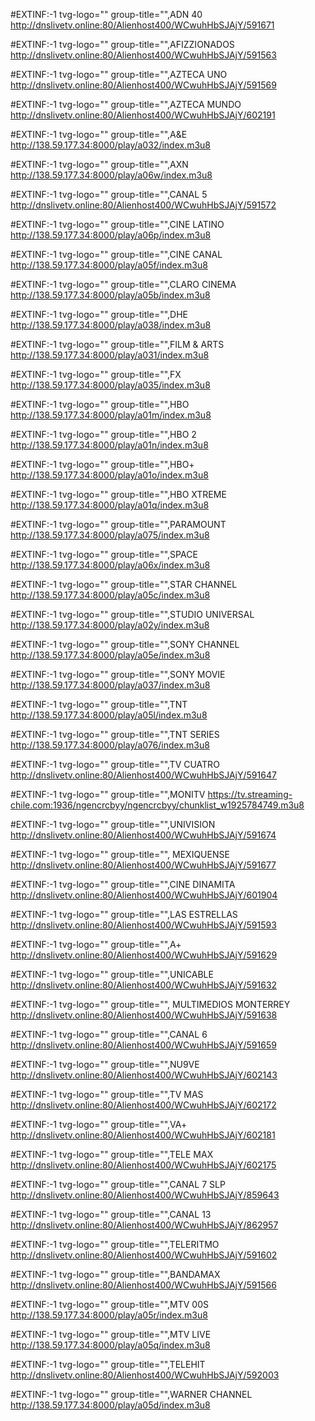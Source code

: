 #EXTINF:-1 tvg-logo="" group-title="",ADN 40
http://dnslivetv.online:80/Alienhost400/WCwuhHbSJAjY/591671

#EXTINF:-1 tvg-logo="" group-title="",AFIZZIONADOS
http://dnslivetv.online:80/Alienhost400/WCwuhHbSJAjY/591563


#EXTINF:-1 tvg-logo="" group-title="",AZTECA UNO
http://dnslivetv.online:80/Alienhost400/WCwuhHbSJAjY/591569

#EXTINF:-1 tvg-logo="" group-title="",AZTECA MUNDO
http://dnslivetv.online:80/Alienhost400/WCwuhHbSJAjY/602191




#EXTINF:-1 tvg-logo="" group-title="",A&E
http://138.59.177.34:8000/play/a032/index.m3u8

#EXTINF:-1 tvg-logo="" group-title="",AXN
http://138.59.177.34:8000/play/a06w/index.m3u8

#EXTINF:-1 tvg-logo="" group-title="",CANAL 5
http://dnslivetv.online:80/Alienhost400/WCwuhHbSJAjY/591572

#EXTINF:-1 tvg-logo="" group-title="",CINE LATINO
http://138.59.177.34:8000/play/a06p/index.m3u8

#EXTINF:-1 tvg-logo="" group-title="",CINE CANAL
http://138.59.177.34:8000/play/a05f/index.m3u8

#EXTINF:-1 tvg-logo="" group-title="",CLARO CINEMA
http://138.59.177.34:8000/play/a05b/index.m3u8

#EXTINF:-1 tvg-logo="" group-title="",DHE
http://138.59.177.34:8000/play/a038/index.m3u8

#EXTINF:-1 tvg-logo="" group-title="",FILM & ARTS
http://138.59.177.34:8000/play/a031/index.m3u8

#EXTINF:-1 tvg-logo="" group-title="",FX
http://138.59.177.34:8000/play/a035/index.m3u8





#EXTINF:-1 tvg-logo="" group-title="",HBO
http://138.59.177.34:8000/play/a01m/index.m3u8

#EXTINF:-1 tvg-logo="" group-title="",HBO 2
http://138.59.177.34:8000/play/a01n/index.m3u8

#EXTINF:-1 tvg-logo="" group-title="",HBO+
http://138.59.177.34:8000/play/a01o/index.m3u8

#EXTINF:-1 tvg-logo="" group-title="",HBO XTREME
http://138.59.177.34:8000/play/a01q/index.m3u8

#EXTINF:-1 tvg-logo="" group-title="",PARAMOUNT
http://138.59.177.34:8000/play/a075/index.m3u8

#EXTINF:-1 tvg-logo="" group-title="",SPACE
http://138.59.177.34:8000/play/a06x/index.m3u8

#EXTINF:-1 tvg-logo="" group-title="",STAR CHANNEL
http://138.59.177.34:8000/play/a05c/index.m3u8

#EXTINF:-1 tvg-logo="" group-title="",STUDIO UNIVERSAL
http://138.59.177.34:8000/play/a02y/index.m3u8

#EXTINF:-1 tvg-logo="" group-title="",SONY CHANNEL
http://138.59.177.34:8000/play/a05e/index.m3u8

#EXTINF:-1 tvg-logo="" group-title="",SONY MOVIE
http://138.59.177.34:8000/play/a037/index.m3u8

#EXTINF:-1 tvg-logo="" group-title="",TNT
http://138.59.177.34:8000/play/a05l/index.m3u8

#EXTINF:-1 tvg-logo="" group-title="",TNT SERIES
http://138.59.177.34:8000/play/a076/index.m3u8

#EXTINF:-1 tvg-logo="" group-title="",TV CUATRO
http://dnslivetv.online:80/Alienhost400/WCwuhHbSJAjY/591647

#EXTINF:-1 tvg-logo="" group-title="",MONITV
https://tv.streaming-chile.com:1936/ngencrcbyy/ngencrcbyy/chunklist_w1925784749.m3u8


#EXTINF:-1 tvg-logo="" group-title="",UNIVISION
http://dnslivetv.online:80/Alienhost400/WCwuhHbSJAjY/591674

#EXTINF:-1 tvg-logo="" group-title="", MEXIQUENSE
http://dnslivetv.online:80/Alienhost400/WCwuhHbSJAjY/591677

#EXTINF:-1 tvg-logo="" group-title="",CINE DINAMITA
http://dnslivetv.online:80/Alienhost400/WCwuhHbSJAjY/601904

#EXTINF:-1 tvg-logo="" group-title="",LAS ESTRELLAS
http://dnslivetv.online:80/Alienhost400/WCwuhHbSJAjY/591593

#EXTINF:-1 tvg-logo="" group-title="",A+
http://dnslivetv.online:80/Alienhost400/WCwuhHbSJAjY/591629

#EXTINF:-1 tvg-logo="" group-title="",UNICABLE
http://dnslivetv.online:80/Alienhost400/WCwuhHbSJAjY/591632

#EXTINF:-1 tvg-logo="" group-title="", MULTIMEDIOS MONTERREY 
http://dnslivetv.online:80/Alienhost400/WCwuhHbSJAjY/591638

#EXTINF:-1 tvg-logo="" group-title="",CANAL 6
http://dnslivetv.online:80/Alienhost400/WCwuhHbSJAjY/591659

#EXTINF:-1 tvg-logo="" group-title="",NU9VE
http://dnslivetv.online:80/Alienhost400/WCwuhHbSJAjY/602143

#EXTINF:-1 tvg-logo="" group-title="",TV MAS
http://dnslivetv.online:80/Alienhost400/WCwuhHbSJAjY/602172

#EXTINF:-1 tvg-logo="" group-title="",VA+
http://dnslivetv.online:80/Alienhost400/WCwuhHbSJAjY/602181

#EXTINF:-1 tvg-logo="" group-title="",TELE MAX
http://dnslivetv.online:80/Alienhost400/WCwuhHbSJAjY/602175

#EXTINF:-1 tvg-logo="" group-title="",CANAL 7 SLP 
http://dnslivetv.online:80/Alienhost400/WCwuhHbSJAjY/859643

#EXTINF:-1 tvg-logo="" group-title="",CANAL 13 
http://dnslivetv.online:80/Alienhost400/WCwuhHbSJAjY/862957

#EXTINF:-1 tvg-logo="" group-title="",TELERITMO
http://dnslivetv.online:80/Alienhost400/WCwuhHbSJAjY/591602

#EXTINF:-1 tvg-logo="" group-title="",BANDAMAX
http://dnslivetv.online:80/Alienhost400/WCwuhHbSJAjY/591566

#EXTINF:-1 tvg-logo="" group-title="",MTV 00S
http://138.59.177.34:8000/play/a05r/index.m3u8

#EXTINF:-1 tvg-logo="" group-title="",MTV LIVE
http://138.59.177.34:8000/play/a05q/index.m3u8

#EXTINF:-1 tvg-logo="" group-title="",TELEHIT
http://dnslivetv.online:80/Alienhost400/WCwuhHbSJAjY/592003

#EXTINF:-1 tvg-logo="" group-title="",WARNER CHANNEL
http://138.59.177.34:8000/play/a05d/index.m3u8


